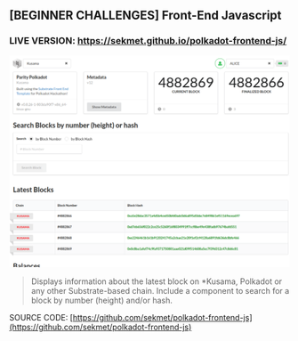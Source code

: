 ## [BEGINNER CHALLENGES] Front-End Javascript

### LIVE VERSION: https://sekmet.github.io/polkadot-frontend-js/

![Front-End Javascript](./app_frontendjs.png)

>Displays information about the latest block on *Kusama, Polkadot or any other Substrate-based chain. Include a component to search for a block by number (height) and/or hash.

SOURCE CODE: [https://github.com/sekmet/polkadot-frontend-js](https://github.com/sekmet/polkadot-frontend-js)
